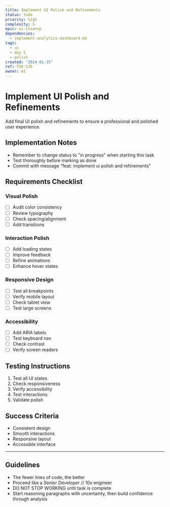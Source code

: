 ```yaml
---
title: Implement UI Polish and Refinements
status: todo
priority: high
complexity: S
epic: ui-cleanup
dependencies:
  - implement-analytics-dashboard.md
tags:
  - ui
  - day 5
  - polish
created: "2024-01-15"
ref: TSK-136
owner: AI
---
```


# Implement UI Polish and Refinements

Add final UI polish and refinements to ensure a professional and polished user experience.

## Implementation Notes

- Remember to change status to "in progress" when starting this task
- Test thoroughly before marking as done
- Commit with message "feat: implement ui polish and refinements"

## Requirements Checklist

### Visual Polish

- [ ] Audit color consistency
- [ ] Review typography
- [ ] Check spacing/alignment
- [ ] Add transitions

### Interaction Polish

- [ ] Add loading states
- [ ] Improve feedback
- [ ] Refine animations
- [ ] Enhance hover states

### Responsive Design

- [ ] Test all breakpoints
- [ ] Verify mobile layout
- [ ] Check tablet view
- [ ] Test large screens

### Accessibility

- [ ] Add ARIA labels
- [ ] Test keyboard nav
- [ ] Check contrast
- [ ] Verify screen readers

## Testing Instructions

1. Test all UI states
2. Check responsiveness
3. Verify accessibility
4. Test interactions
5. Validate polish

## Success Criteria

- Consistent design
- Smooth interactions
- Responsive layout
- Accessible interface

---

## Guidelines

- The fewer lines of code, the better
- Proceed like a Senior Developer // 10x engineer
- DO NOT STOP WORKING until task is complete
- Start reasoning paragraphs with uncertainty, then build confidence through analysis
